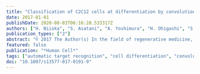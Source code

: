 ```yaml
---
title: "Classification of C2C12 cells at differentiation by convolutional neural network of deep learning using phase contrast images"
date: 2017-01-01
publishDate: 2020-08-03T06:16:28.533317Z
authors: ["H. Niioka", "S. Asatani", "A. Yoshimura", "H. Ohigashi", "S. Tagawa", "J. Miyake"]
publication_types: ["2"]
abstract: "© 2017 The Author(s) In the field of regenerative medicine, tremendous numbers of cells are necessary for tissue/organ regeneration. Today automatic cell-culturing system has been developed. The next step is constructing a non-invasive method to monitor the conditions of cells automatically. As an image analysis method, convolutional neural network (CNN), one of the deep learning method, is approaching human recognition level. We constructed and applied the CNN algorithm for automatic cellular differentiation recognition of myogenic C2C12 cell line. Phase-contrast images of cultured C2C12 are prepared as input dataset. In differentiation process from myoblasts to myotubes, cellular morphology changes from round shape to elongated tubular shape due to fusion of the cells. CNN abstract the features of the shape of the cells and classify the cells depending on the culturing days from when differentiation is induced. Changes in cellular shape depending on the number of days of culture (Day 0, Day 3, Day 6) are classified with 91.3% accuracy. Image analysis with CNN has a potential to realize regenerative medicine industry."
featured: false
publication: "*Human Cell*"
tags: ["automatic target recognition", "cell differentiation", "convolutional neural network", "deep learning", "image analysis", "phase contrast microscopy"]
doi: "10.1007/s13577-017-0191-9"
---
```


